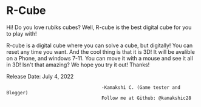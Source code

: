 # R-Cube

Hi! Do you love rubiks cubes? Well, R-cube is the best digital cube for you to play with!

R-cube is a digital cube where you can solve a cube, but digitally! You can reset any time you want. And the cool thing is that it is 3D! It will be avalible on a Phone, and windows 7-11. You can move it with a mouse and see it all in 3D! Isn't that amazing? We hope you try it out! Thanks!

Release Date: July 4, 2022

                                       -Kamakshi C. (Game tester and Blogger)
                                       Follow me at Github: @kamakshic28
